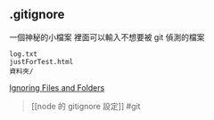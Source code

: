 ## .gitignore
一個神秘的小檔案
裡面可以輸入不想要被 git 偵測的檔案
```
log.txt
justForTest.html
資料夾/
```

[Ignoring Files and Folders](https://sodocumentation.net/git/topic/245/ignoring-files-and-folders)

>[[node 的 gitignore 設定]]
#git 